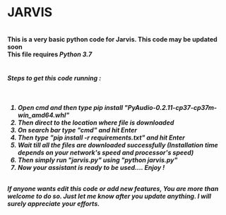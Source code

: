 # JARVIS<br/>
<br/>
<b>This is a very basic python code for Jarvis. This code may be updated soon<b><br/>
  <b>This file requires <em>Python 3.7<b><br/>
<br/>
<h4>Steps to get this code running :<h4><br/>
  <ol>
    <li>Open cmd and then type pip install "PyAudio-0.2.11-cp37-cp37m-win_amd64.whl"</li>
    <li>Then direct to the location where file is downloaded</li>
    <li>On search bar type "cmd" and hit Enter</li>
    <li>Then type "pip install -r requirements.txt" and hit Enter</li>
    <li>Wait till all the files are downloaded successfully (Installation time depends on your network's speed and processor's speed)</li>
    <li>Then simply run "jarvis.py" using "python jarvis.py"</li>
    <li>Now your assistant is ready to be used.... Enjoy !</li>
  </ol>
<br/>
<i>If anyone wants edit this code or add new features, You are more than welcome to do so. Just let me know after you update anything. I will surely appreciate your efforts.<i>

